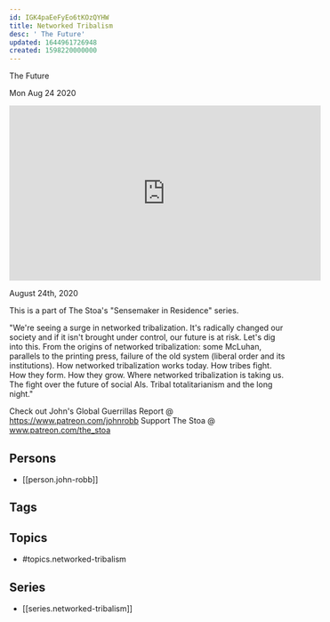 ```yaml
---
id: IGK4paEeFyEo6tKOzQYHW
title: Networked Tribalism
desc: ' The Future'
updated: 1644961726948
created: 1598220000000
---
```



 The Future

Mon Aug 24 2020

<iframe width="560" height="315" src="https://www.youtube.com/embed/5tY_BbewAO4" title="Networked Tribalism: The Future w/ John Robb. August 24th, 2020" frameborder="0" allow="accelerometer; autoplay; clipboard-write; encrypted-media; gyroscope; picture-in-picture" allowfullscreen ></iframe>

August 24th, 2020

This is a part of The Stoa's "Sensemaker in Residence" series. 

"We're seeing a surge in networked tribalization.  It's radically changed our society and if it isn't brought under control, our future is at risk.  Let's dig into this. From the origins of networked tribalization: some McLuhan, parallels to the printing press, failure of the old system (liberal order and its institutions).  How networked tribalization works today.  How tribes fight.  How they form.  How they grow.  Where networked tribalization is taking us.  The fight over the future of social AIs.  Tribal totalitarianism and the long night."

Check out John's Global Guerrillas Report @ https://www.patreon.com/johnrobb
Support The Stoa @ www.patreon.com/the_stoa

## Persons

- [[person.john-robb]]

## Tags



## Topics

- #topics.networked-tribalism

## Series

- [[series.networked-tribalism]]


